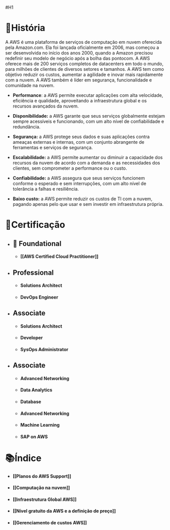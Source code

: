 #H1
# 📜História
A AWS é uma plataforma de serviços de computação em nuvem oferecida pela Amazon.com. Ela foi lançada oficialmente em 2006, mas começou a ser desenvolvida no início dos anos 2000, quando a Amazon precisou redefinir seu modelo de negócio após a bolha das pontocom. A AWS oferece mais de 200 serviços completos de datacenters em todo o mundo, para milhões de clientes de diversos setores e tamanhos. A AWS tem como objetivo reduzir os custos, aumentar a agilidade e inovar mais rapidamente com a nuvem. A AWS também é líder em segurança, funcionalidade e comunidade na nuvem.

* **Performance**: a AWS permite executar aplicações com alta velocidade, eficiência e qualidade, aproveitando a infraestrutura global e os recursos avançados da nuvem.

* **Disponibilidade:** a AWS garante que seus serviços globalmente estejam sempre acessíveis e funcionando, com um alto nível de confiabilidade e redundância. 

* **Segurança:** a AWS protege seus dados e suas aplicações contra ameaças externas e internas, com um conjunto abrangente de ferramentas e serviços de segurança.

* **Escalabilidade:** a AWS permite aumentar ou diminuir a capacidade dos recursos da nuvem de acordo com a demanda e as necessidades dos clientes, sem comprometer a performance ou o custo.

* **Confiabilidade:** a AWS assegura que seus serviços funcionem conforme o esperado e sem interrupções, com um alto nível de tolerância a falhas e resiliência.

* **Baixo custo:** a AWS permite reduzir os custos de TI com a nuvem, pagando apenas pelo que usar e sem investir em infraestrutura própria.

# 📝Certificação

* ## 🌟 Foundational
	* #### [[AWS Certified Cloud Practitioner]]

* ## Professional
	* #### Solutions Architect
	* #### DevOps Engineer

* ## Associate
	* #### Solutions Architect
	* #### Developer
	* #### SysOps Administrator

* ## Associate
	* #### Advanced Networking
	* #### Data Analytics
	* #### Database
	* #### Advanced Networking
	* #### Machine Learning
	* #### SAP on AWS

# 📚Índice
* #### [[Planos do AWS Support]]
* #### [[Computação na nuvem]]
* #### [[Infraestrutura Global AWS]]
* #### [[Nível gratuito da AWS e a definição de preço]]
* #### [[Gerenciamento de custos AWS]]





